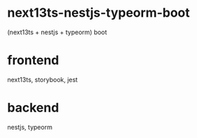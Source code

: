 # next13ts-nestjs-typeorm-boot
(next13ts + nestjs + typeorm) boot


# frontend
next13ts, storybook, jest

# backend
nestjs, typeorm
